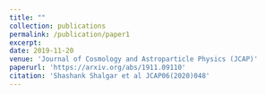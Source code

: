 ```yaml
---
title: ""
collection: publications
permalink: /publication/paper1
excerpt: 
date: 2019-11-20
venue: 'Journal of Cosmology and Astroparticle Physics (JCAP)'
paperurl: 'https://arxiv.org/abs/1911.09110'
citation: 'Shashank Shalgar et al JCAP06(2020)048'
---
```


